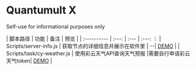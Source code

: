 # Quantumult X
Self-use for informational purposes only

|    脚本路径    | 功能 | 备注 | 预览 |
| :---------- | :---: | :--- | :---: ｜
| Scripts/server-info.js |  获取节点的详细信息并展示在软件里 | --| [DEMO](https://raw.githubusercontent.com/shawnwang5/QuantumultX/main/Others/server-info.JPG) |
| Scripts/task/cy-weather.js | 使用彩云天气API查询天气预报 |需要自行申请彩云天气token| [DEMO](https://raw.githubusercontent.com/shawnwang5/QuantumultX/main/Others/caiyun-weather.jpg) |
